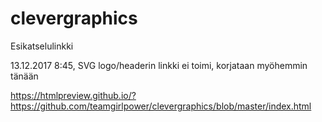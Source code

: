 # clevergraphics
Esikatselulinkki

13.12.2017 8:45, SVG logo/headerin linkki ei toimi, korjataan myöhemmin tänään

https://htmlpreview.github.io/?https://github.com/teamgirlpower/clevergraphics/blob/master/index.html

